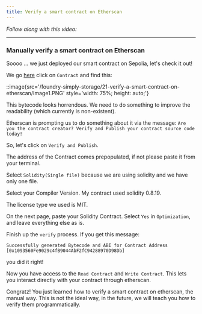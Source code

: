 ```yaml
---
title: Verify a smart contract on Etherscan
---
```


_Follow along with this video:_

---

### Manually verify a smart contract on Etherscan

Soooo ... we just deployed our smart contract on Sepolia, let's check it out!

We go [here](https://sepolia.etherscan.io/address/0x1093560Fe9029c4fB9044AbF2fC94288970D98Db#code) click on `Contract` and find this:

::image{src='/foundry-simply-storage/21-verify-a-smart-contract-on-etherscan/Image1.PNG' style='width: 75%; height: auto;'}

This bytecode looks horrendous. We need to do something to improve the readability (which currently is non-existent).

Etherscan is prompting us to do something about it via the message: `Are you the contract creator? Verify and Publish your contract source code today!`

So, let's click on `Verify and Publish`.

The address of the Contract comes prepopulated, if not please paste it from your terminal.

Select `Solidity(Single file)` because we are using solidity and we have only one file.

Select your Compiler Version. My contract used solidity 0.8.19.

The license type we used is MIT.

On the next page, paste your Solidity Contract. Select `Yes` in `Optimization`, and leave everything else as is.

Finish up the `verify` process. If you get this message:

```
Successfully generated Bytecode and ABI for Contract Address [0x1093560Fe9029c4fB9044AbF2fC94288970D98Db]
```

you did it right!

Now you have access to the `Read Contract` and `Write Contract`. This lets you interact directly with your contract through etherscan.

Congratz! You just learned how to verify a smart contract on etherscan, the manual way. This is not the ideal way, in the future, we will teach you how to verify them programmatically.
